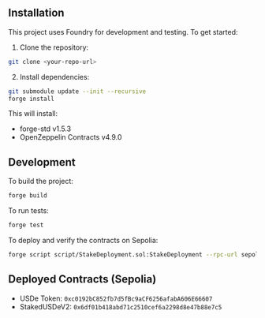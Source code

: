 ## Installation

This project uses Foundry for development and testing. To get started:

1. Clone the repository:
```bash
git clone <your-repo-url>
```

2. Install dependencies:
```bash
git submodule update --init --recursive
forge install
```

This will install:
- forge-std v1.5.3
- OpenZeppelin Contracts v4.9.0

## Development

To build the project:
```bash
forge build
```

To run tests:
```bash
forge test
```

To deploy and verify the contracts on Sepolia:
```bash
forge script script/StakeDeployment.sol:StakeDeployment --rpc-url sepolia --broadcast --verify -vvvv
```

## Deployed Contracts (Sepolia)

- USDe Token: `0xc0192bC852fb7d5fBc9aCF6256afabA606E66607`
- StakedUSDeV2: `0x6df01b418abd71c2510cef6a2298d8e47b88e7c5`
